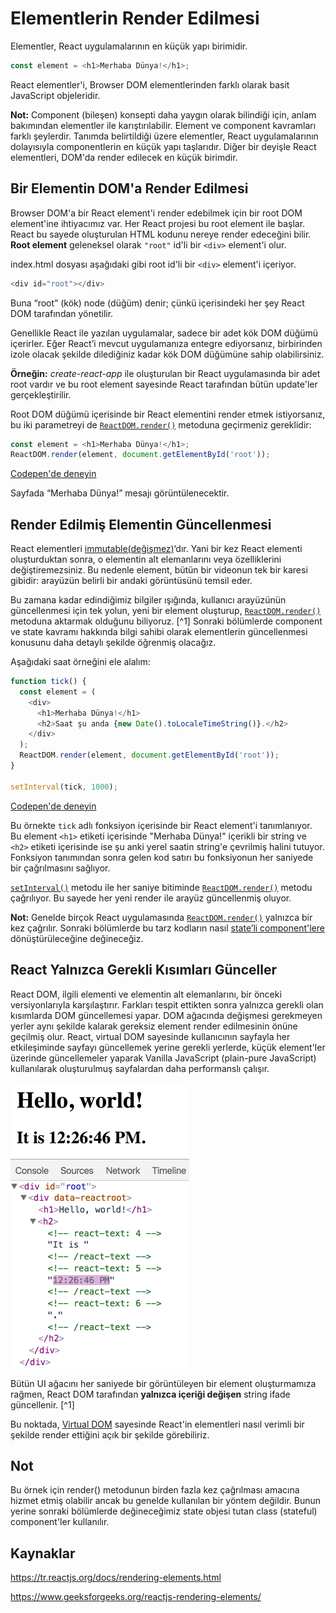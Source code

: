 # Elementlerin Render Edilmesi

Elementler, React uygulamalarının en küçük yapı birimidir. 

```javascript
const element = <h1>Merhaba Dünya!</h1>;
```

React elementler'i, Browser DOM elementlerinden farklı olarak basit JavaScript objeleridir.  

**Not:** Component (bileşen) konsepti daha yaygın olarak bilindiği için, anlam bakımından elementler ile karıştırılabilir. Element ve component kavramları farklı şeylerdir. Tanımda belirtildiği üzere elementler, React uygulamalarının dolayısıyla componentlerin en küçük yapı taşlarıdır. Diğer bir deyişle React elementleri, DOM'da render edilecek en küçük birimdir.



## Bir Elementin DOM'a Render Edilmesi

Browser DOM'a bir React element'i render edebilmek için bir root DOM element'ine ihtiyacımız var. Her React projesi  bu root element ile başlar. React bu sayede oluşturulan HTML kodunu nereye render edeceğini bilir. **Root element** geleneksel olarak `"root"` id'li bir `<div>` element'i olur. 

index.html dosyası aşağıdaki gibi root id'li bir `<div>` element'i içeriyor.

```javascript
<div id="root"></div>
```

Buna “root” (kök) node (düğüm) denir; çünkü içerisindeki her şey React DOM tarafından yönetilir.

Genellikle React ile yazılan uygulamalar, sadece bir adet kök DOM düğümü içerirler. Eğer React’i mevcut uygulamanıza entegre ediyorsanız, birbirinden izole olacak şekilde dilediğiniz kadar kök DOM düğümüne sahip olabilirsiniz.

**Örneğin:** *create-react-app* ile oluşturulan bir React uygulamasında bir adet root vardır ve bu root element sayesinde React tarafından bütün update'ler gerçekleştirilir.

Root DOM düğümü içerisinde bir React elementini render etmek istiyorsanız, bu iki parametreyi de [`ReactDOM.render()`](https://tr.reactjs.org/docs/react-dom.html#render) metoduna geçirmeniz gereklidir:

```javascript
const element = <h1>Merhaba Dünya!</h1>;
ReactDOM.render(element, document.getElementById('root'));
```

[Codepen'de deneyin](https://codepen.io/Kodluyoruz/pen/vYXYKoL)

Sayfada “Merhaba Dünya!” mesajı görüntülenecektir.

## Render Edilmiş Elementin Güncellenmesi

React elementleri [immutable(değişmez)](https://en.wikipedia.org/wiki/Immutable_object)‘dır. Yani bir kez React elementi oluşturduktan sonra, o elementin alt elemanlarını veya özelliklerini değiştiremezsiniz. Bu nedenle element, bütün bir videonun tek bir karesi gibidir: arayüzün belirli bir andaki görüntüsünü temsil eder.

Bu zamana kadar edindiğimiz bilgiler ışığında, kullanıcı arayüzünün güncellenmesi için tek yolun, yeni bir element oluşturup, [`ReactDOM.render()`](https://tr.reactjs.org/docs/react-dom.html#render) metoduna aktarmak olduğunu biliyoruz. [^1] Sonraki bölümlerde component ve state kavramı hakkında bilgi sahibi olarak elementlerin güncellenmesi konusunu daha detaylı şekilde öğrenmiş olacağız. 

Aşağıdaki saat örneğini ele alalım:

```javascript
function tick() {
  const element = (
    <div>
      <h1>Merhaba Dünya!</h1>
      <h2>Saat şu anda {new Date().toLocaleTimeString()}.</h2>
    </div>
  );
  ReactDOM.render(element, document.getElementById('root'));
}

setInterval(tick, 1000);
```

[Codepen'de deneyin](https://codepen.io/Kodluyoruz/pen/oNzNLrN)

Bu örnekte `tick` adlı fonksiyon içerisinde bir React element'i tanımlanıyor. Bu element `<h1>` etiketi içerisinde "Merhaba Dünya!" içerikli bir string ve `<h2>` etiketi içerisinde ise şu anki yerel saatin string'e çevrilmiş halini tutuyor. Fonksiyon tanımından sonra gelen kod satırı bu fonksiyonun her saniyede bir çağrılmasını sağlıyor.

[`setInterval()`](https://developer.mozilla.org/en-US/docs/Web/API/WindowTimers/setInterval) metodu ile her saniye bitiminde [`ReactDOM.render()`](https://tr.reactjs.org/docs/react-dom.html#render) metodu çağrılıyor. Bu sayede her yeni render ile arayüz güncellenmiş oluyor.

**Not:** Genelde birçok React uygulamasında [`ReactDOM.render()`](https://tr.reactjs.org/docs/react-dom.html#render) yalnızca bir kez çağrılır. Sonraki bölümlerde bu tarz kodların nasıl [state’li component'lere](https://tr.reactjs.org/docs/state-and-lifecycle.html) dönüştürüleceğine değineceğiz.



## React Yalnızca Gerekli Kısımları Günceller

React DOM, ilgili elementi ve elementin alt elemanlarını, bir önceki versiyonlarıyla karşılaştırır. Farkları tespit ettikten sonra yalnızca gerekli olan kısımlarda DOM güncellemesi yapar. DOM ağacında değişmesi gerekmeyen yerler aynı şekilde kalarak gereksiz element render edilmesinin önüne geçilmiş olur. React, virtual DOM sayesinde kullanıcının sayfayla her etkileşiminde sayfayı güncellemek yerine gerekli yerlerde, küçük element'ler üzerinde güncellemeler yaparak Vanilla JavaScript (plain-pure JavaScript) kullanılarak oluşturulmuş sayfalardan daha performanslı çalışır. 

![react-dom-guncellemeleri](https://raw.githubusercontent.com/Kodluyoruz/taskforce/main/react-js/rendering-elements/figures/react-dom-guncellemeleri.gif)

Bütün UI ağacını her saniyede bir görüntüleyen bir element oluşturmamıza rağmen, React DOM tarafından **yalnızca içeriği değişen** string ifade güncellenir. [^1]

Bu noktada, [Virtual DOM](https://tr.reactjs.org/docs/faq-internals.html) sayesinde React'in elementleri nasıl verimli bir şekilde render ettiğini açık bir şekilde görebiliriz.



## Not

Bu örnek için render() metodunun birden fazla kez çağrılması amacına hizmet etmiş olabilir ancak bu genelde kullanılan bir yöntem değildir. Bunun yerine sonraki bölümlerde değineceğimiz state objesi tutan class (stateful) component'ler kullanılır.



## Kaynaklar

https://tr.reactjs.org/docs/rendering-elements.html

https://www.geeksforgeeks.org/reactjs-rendering-elements/
